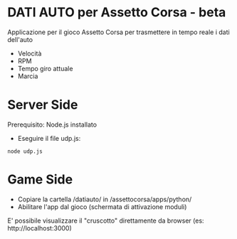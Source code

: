 DATI AUTO per Assetto Corsa - beta
================

Applicazione per il gioco Assetto Corsa per trasmettere in tempo reale i dati dell'auto
- Velocità
- RPM
- Tempo giro attuale
- Marcia

# Server Side

Prerequisito: Node.js installato
- Eseguire il file udp.js: 
```
node udp.js 
```
# Game Side

- Copiare la cartella /datiauto/ in /assettocorsa/apps/python/
- Abilitare l'app dal gioco (schermata di attivazione moduli)

E' possibile visualizzare il "cruscotto" direttamente da browser (es: http://localhost:3000) 